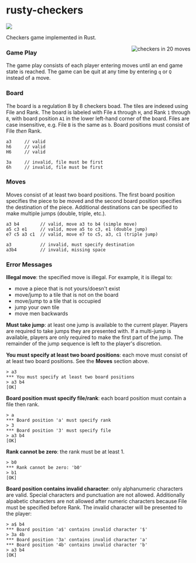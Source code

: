# rusty-checkers

<a href="https://travis-ci.org/dboone/rusty-checkers"><img src="https://travis-ci.org/dboone/rusty-checkers.svg"/></a>

Checkers game implemented in Rust.

<img align="right" src="http://imgur.com/zleHaok.gif" alt="checkers in 20 moves"/>

### Game Play
The game play consists of each player entering moves until an end game state is reached. The game can be quit at any time by entering `q` or `Q` instead of a move.

### Board
The board is a regulation 8 by 8 checkers boad. The tiles are indexed using File and Rank. The board is labeled with File `A` through `H`, and Rank `1` through `8`, with board position `A1` in the lower left-hand corner of the board. Files are case insensitive, e.g. File `B` is the same as `b`. Board positions must consist of File *then* Rank.

```
a3     // valid
h6     // valid
H6     // valid

3a     // invalid, file must be first
6h     // invalid, file must be first
```

### Moves
Moves consist of at least two board positions. The first board position specifies the piece to be moved and the second board position specifies the destination of the piece. Additional destinations can be specified to make multiple jumps (double, triple, etc.).

```
a3 b4        // valid, move a3 to b4 (simple move)
a5 c3 e1     // valid, move a5 to c3, e1 (double jump)
e7 c5 a3 c1  // valid, move e7 to c5, a3, c1 (triple jump)

a3           // invalid, must specify destination
a3b4         // invalid, missing space
```

### Error Messages
**Illegal move**: the specified move is illegal. For example, it is illegal to:
* move a piece that is not yours/doesn't exist
* move/jump to a tile that is not on the board
* move/jump to a tile that is occupied
* jump your own tile
* move men backwards

**Must take jump**: at least one jump is available to the current player. Players are required to take jumps they are presented with. If a multi-jump is available, players are only required to make the first part of the jump. The remainder of the jump sequence is left to the player's discretion.

**You must specify at least two board positions**: each move must consist of at least two board positions. See the **Moves** section above.
```
> a3
*** You must specify at least two board positions
> a3 b4
[OK]
```

**Board position must specify file/rank**: each board position must contain a file then rank.
```
> a
*** Board position 'a' must specify rank
> 3
*** Board position '3' must specify file
> a3 b4
[OK]
```

**Rank cannot be zero**: the rank must be at least 1.
```
> b0
*** Rank cannot be zero: 'b0'
> b1
[OK]
```

**Board position contains invalid character**: only alphanumeric characters are valid. Special characters and punctuation are not allowed. Additionally alpabetic characters are not allowed after numeric characters because File must be specified before Rank. The invalid character will be presented to the player:
```
> a$ b4
*** Board position 'a$' contains invalid character '$'
> 3a 4b
*** Board position '3a' contains invalid character 'a'
*** Board position '4b' contains invalid character 'b'
> a3 b4
[OK]
```
